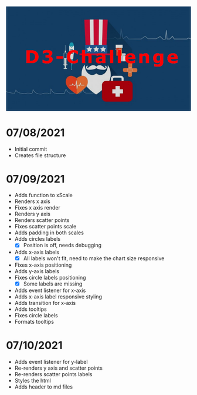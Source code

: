 ![header](assets/images/header.jpg)

# 07/08/2021
- Initial commit
- Creates file structure

# 07/09/2021
- Adds function to xScale
- Renders x axis
- Fixes x axis render
- Renders y axis
- Renders scatter points
- Fixes scatter points scale
- Adds padding in both scales
- Adds circles labels
    - [X] Position is off, needs debugging
- Adds x-axis labels
    - [X] All labels won't fit, need to make the chart size responsive
- Fixes x-axis positioning
- Adds y-axis labels
- Fixes circle labels positioning
    - [X] Some labels are missing
- Adds event listener for x-axis
- Adds x-axis label responsive styling
- Adds transition for x-axis
- Adds tooltips
- Fixes circle labels
- Formats tooltips

# 07/10/2021
- Adds event listener for y-label
- Re-renders y axis and scatter points
- Re-renders scatter points labels
- Styles the html
- Adds header to md files